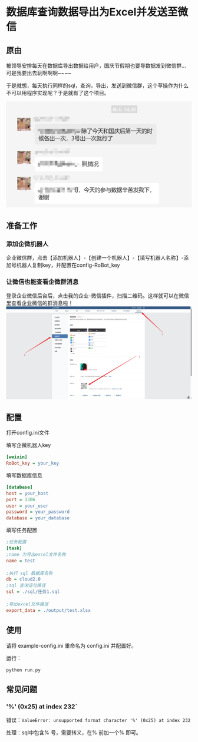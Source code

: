 # 数据库查询数据导出为Excel并发送至微信

## 原由

被领导安排每天在数据库导出数据给用户，国庆节假期也要导数据发到微信群... 可是我要出去玩啊啊啊~~~~

于是就想，每天执行同样的sql，查询，导出，发送到微信群，这个草操作为什么不可以用程序实现呢？于是就有了这个项目。

![img.png](.img/img.png)

## 准备工作

### 添加企微机器人

企业微信群，点击【添加机器人】-【创建一个机器人】-【填写机器人名称】-添加号机器人复制key，并配置在config-RoBot_key

### 让微信也能查看企微群消息

登录企业微信后台后，点击我的企业-微信插件，扫描二维码。这样就可以在微信里查看企业微信的群消息啦！
![img_4.png](.img/img_4.png)

## 配置

打开config.ini文件

填写企微机器人key

```ini
[weixin]
RoBot_key = your_key
```

填写数据库信息

```ini
[database]
host = your_host
port = 3306
user = your_user
password = your_password
database = your_database 
```

填写任务配置

```ini
;任务配置
[task]
;name 为导出excel文件名称
name = test

;执行 sql 数据库名称
db = cloud2.0
;sql 查询语句路径
sql = ./sql/任务1.sql

;导出excel文件路径
export_data = ./output/test.xlsx
```

## 使用

请将 example-config.ini 重命名为 config.ini 并配置好。

运行：

```shell
python run.py
```

## 常见问题

### '%' (0x25) at index 232`

错误：`ValueError: unsupported format character '%' (0x25) at index 232`

处理：sql中包含% 号，需要转义，在% 前加一个% 即可。